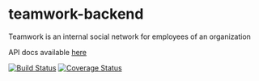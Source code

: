 # teamwork-backend
Teamwork is an ​internal social network for employees of an organization

API docs available [here](https://sink-teamwork-api.herokuapp.com/)

[![Build Status](https://travis-ci.com/sink-opuba/teamwork-backend.svg?branch=master)](https://travis-ci.com/sink-opuba/teamwork-backend)
[![Coverage Status](https://coveralls.io/repos/github/sink-opuba/teamwork-backend/badge.svg?branch=develop)](https://coveralls.io/github/sink-opuba/teamwork-backend?branch=develop)

